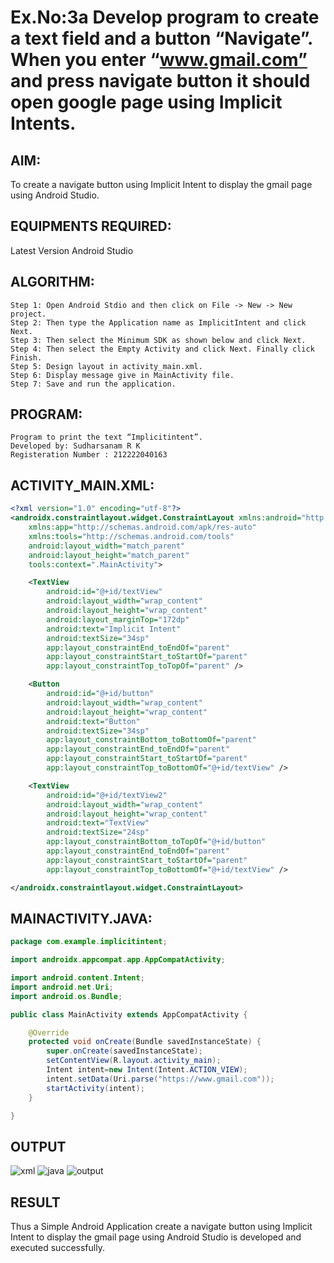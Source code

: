# Ex.No:3a Develop program to create a text field and a button “Navigate”. When you enter “www.gmail.com” and press navigate button it should open google page using Implicit Intents.


## AIM:

To create a navigate button using Implicit Intent to display the gmail page using Android Studio.

## EQUIPMENTS REQUIRED:

Latest Version Android Studio

## ALGORITHM:
```
Step 1: Open Android Stdio and then click on File -> New -> New project.
Step 2: Then type the Application name as ImplicitIntent and click Next.
Step 3: Then select the Minimum SDK as shown below and click Next.
Step 4: Then select the Empty Activity and click Next. Finally click Finish.
Step 5: Design layout in activity_main.xml.
Step 6: Display message give in MainActivity file.
Step 7: Save and run the application.
```

## PROGRAM:
```
Program to print the text “Implicitintent”.
Developed by: Sudharsanam R K
Registeration Number : 212222040163
```
## ACTIVITY_MAIN.XML:
```xml
<?xml version="1.0" encoding="utf-8"?>
<androidx.constraintlayout.widget.ConstraintLayout xmlns:android="http://schemas.android.com/apk/res/android"
    xmlns:app="http://schemas.android.com/apk/res-auto"
    xmlns:tools="http://schemas.android.com/tools"
    android:layout_width="match_parent"
    android:layout_height="match_parent"
    tools:context=".MainActivity">

    <TextView
        android:id="@+id/textView"
        android:layout_width="wrap_content"
        android:layout_height="wrap_content"
        android:layout_marginTop="172dp"
        android:text="Implicit Intent"
        android:textSize="34sp"
        app:layout_constraintEnd_toEndOf="parent"
        app:layout_constraintStart_toStartOf="parent"
        app:layout_constraintTop_toTopOf="parent" />

    <Button
        android:id="@+id/button"
        android:layout_width="wrap_content"
        android:layout_height="wrap_content"
        android:text="Button"
        android:textSize="34sp"
        app:layout_constraintBottom_toBottomOf="parent"
        app:layout_constraintEnd_toEndOf="parent"
        app:layout_constraintStart_toStartOf="parent"
        app:layout_constraintTop_toBottomOf="@+id/textView" />

    <TextView
        android:id="@+id/textView2"
        android:layout_width="wrap_content"
        android:layout_height="wrap_content"
        android:text="TextView"
        android:textSize="24sp"
        app:layout_constraintBottom_toTopOf="@+id/button"
        app:layout_constraintEnd_toEndOf="parent"
        app:layout_constraintStart_toStartOf="parent"
        app:layout_constraintTop_toBottomOf="@+id/textView" />

</androidx.constraintlayout.widget.ConstraintLayout>
```

## MAINACTIVITY.JAVA:
```java
package com.example.implicitintent;

import androidx.appcompat.app.AppCompatActivity;

import android.content.Intent;
import android.net.Uri;
import android.os.Bundle;

public class MainActivity extends AppCompatActivity {

    @Override
    protected void onCreate(Bundle savedInstanceState) {
        super.onCreate(savedInstanceState);
        setContentView(R.layout.activity_main);
        Intent intent=new Intent(Intent.ACTION_VIEW);
        intent.setData(Uri.parse("https://www.gmail.com"));
        startActivity(intent);
    }

}
```


## OUTPUT
![xml](https://github.com/SudharsanamRK/ImplicitIntent-MAD/assets/115523484/5bb70f84-762b-4868-9de6-cd7409113de6)
![java](https://github.com/SudharsanamRK/ImplicitIntent-MAD/assets/115523484/23475f65-6f95-41db-a56a-0d6fb9f67782)
![output](https://github.com/SudharsanamRK/ImplicitIntent-MAD/assets/115523484/580873ee-5ea8-4464-be27-a7a95a166485)






## RESULT
Thus a Simple Android Application create a navigate button using Implicit Intent to display the gmail page using Android Studio is developed and executed successfully.
